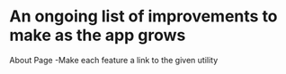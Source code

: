 # An ongoing list of improvements to make as the app grows

About Page
-Make each feature a link to the given utility
